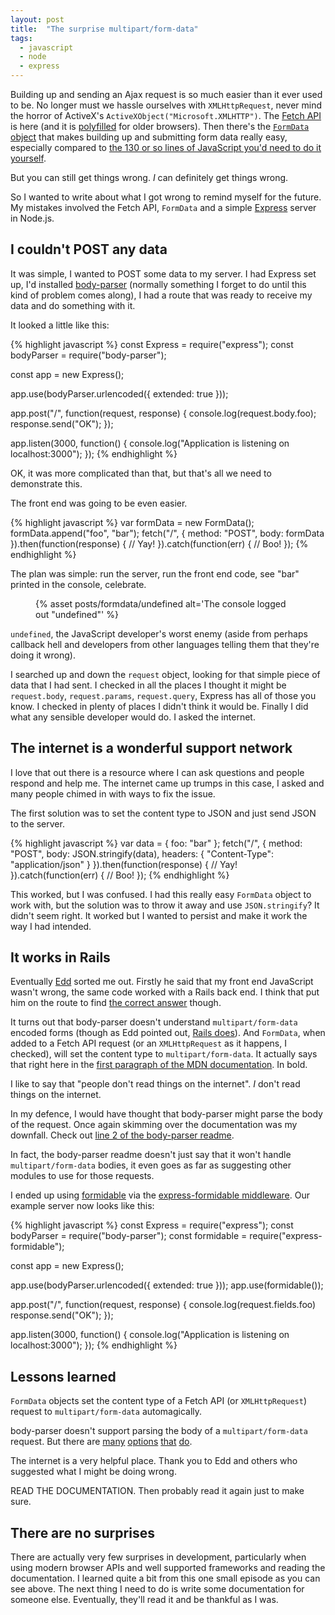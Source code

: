 ```yaml
---
layout: post
title:  "The surprise multipart/form-data"
tags:
  - javascript
  - node
  - express
---
```


Building up and sending an Ajax request is so much easier than it ever used to be. No longer must we hassle ourselves with `XMLHttpRequest`, never mind the horror of ActiveX's `ActiveXObject("Microsoft.XMLHTTP")`. The [Fetch API](https://developer.mozilla.org/en-US/docs/Web/API/Fetch_API/Using_Fetch) is here (and it is [polyfilled](https://github.com/github/fetch) for older browsers). Then there's the [`FormData` object](https://developer.mozilla.org/en-US/docs/Web/API/FormData/Using_FormData_Objects) that makes building up and submitting form data really easy, especially compared to [the 130 or so lines of JavaScript you'd need to do it yourself](https://developer.mozilla.org/en-US/docs/Web/API/XMLHttpRequest/Using_XMLHttpRequest#A_little_vanilla_framework).

But you can still get things wrong. _I_ can definitely get things wrong.

So I wanted to write about what I got wrong to remind myself for the future. My mistakes involved the Fetch API, `FormData` and a simple [Express](http://expressjs.com/) server in Node.js.

## I couldn't POST any data

It was simple, I wanted to POST some data to my server. I had Express set up, I'd installed [body-parser](https://github.com/expressjs/body-parser) (normally something I forget to do until this kind of problem comes along), I had a route that was ready to receive my data and do something with it.

It looked a little like this:

{% highlight javascript %}
const Express = require("express");
const bodyParser = require("body-parser");

const app = new Express();

app.use(bodyParser.urlencoded({ extended: true }));

app.post("/", function(request, response) {
  console.log(request.body.foo);
  response.send("OK");
});

app.listen(3000, function() {
  console.log("Application is listening on localhost:3000");
});
{% endhighlight %}

OK, it was more complicated than that, but that's all we need to demonstrate this.

The front end was going to be even easier.

{% highlight javascript %}
var formData = new FormData();
formData.append("foo", "bar");
fetch("/", {
  method: "POST",
  body: formData
}).then(function(response) {
  // Yay!
}).catch(function(err) {
  // Boo!
});
{% endhighlight %}

The plan was simple: run the server, run the front end code, see "bar" printed in the console, celebrate.

<figure>
  <picture>
    <source type="image/webp" srcset="{% asset posts/formdata/undefined @path %}.webp">
    {% asset posts/formdata/undefined alt='The console logged out "undefined"' %}
  </picture>
</figure>

`undefined`, the JavaScript developer's worst enemy (aside from perhaps callback hell and developers from other languages telling them that they're doing it wrong).

I searched up and down the `request` object, looking for that simple piece of data that I had sent. I checked in all the places I thought it might be `request.body`, `request.params`, `request.query`, Express has all of those you know. I checked in plenty of places I didn't think it would be. Finally I did what any sensible developer would do. I asked the internet.

## The internet is a wonderful support network

I love that out there is a resource where I can ask questions and people respond and help me. The internet came up trumps in this case, I asked and many people chimed in with ways to fix the issue.

The first solution was to set the content type to JSON and just send JSON to the server.

{% highlight javascript %}
var data = { foo: "bar" };
fetch("/", {
  method: "POST",
  body: JSON.stringify(data),
  headers: {
    "Content-Type": "application/json"
  }
}).then(function(response) {
  // Yay!
}).catch(function(err) {
  // Boo!
});
{% endhighlight %}

This worked, but I was confused. I had this really easy `FormData` object to work with, but the solution was to throw it away and use `JSON.stringify`? It didn't seem right. It worked but I wanted to persist and make it work the way I had intended.

## It works in Rails

Eventually [Edd](https://twitter.com/edds) sorted me out. Firstly he said that my front end JavaScript wasn't wrong, the same code worked with a Rails back end. I think that put him on the route to find [the correct answer](http://stackoverflow.com/questions/36918287/cant-post-data-using-javascript-fetch-api) though.

It turns out that body-parser doesn't understand `multipart/form-data` encoded forms (though as Edd pointed out, [Rails does](http://guides.rubyonrails.org/form_helpers.html#uploading-files)). And `FormData`, when added to a Fetch API request (or an `XMLHttpRequest` as it happens, I checked), will set the content type to `multipart/form-data`. It actually says that right here in the [first paragraph of the MDN documentation](https://developer.mozilla.org/en-US/docs/Web/API/FormData/Using_FormData_Objects). In bold.

I like to say that "people don't read things on the internet". _I_ don't read things on the internet.

In my defence, I would have thought that body-parser might parse the body of the request. Once again skimming over the documentation was my downfall. Check out [line 2 of the body-parser readme](https://www.npmjs.com/package/body-parser#readme).

In fact, the body-parser readme doesn't just say that it won't handle `multipart/form-data` bodies, it even goes as far as suggesting other modules to use for those requests.

I ended up using [formidable](https://www.npmjs.com/package/formidable#readme) via the [express-formidable middleware](https://www.npmjs.com/package/express-formidable). Our example server now looks like this:

{% highlight javascript %}
const Express = require("express");
const bodyParser = require("body-parser");
const formidable = require("express-formidable");

const app = new Express();

app.use(bodyParser.urlencoded({ extended: true }));
app.use(formidable());

app.post("/", function(request, response) {
  console.log(request.fields.foo)
  response.send("OK");
});

app.listen(3000, function() {
  console.log("Application is listening on localhost:3000");
});
{% endhighlight %}

## Lessons learned

`FormData` objects set the content type of a Fetch API (or `XMLHttpRequest`) request to `multipart/form-data` automagically.

body-parser doesn't support parsing the body of a `multipart/form-data` request. But there are [many](https://www.npmjs.org/package/busboy#readme) [options](https://www.npmjs.org/package/multiparty#readme) [that](https://www.npmjs.org/package/formidable#readme) [do](https://www.npmjs.org/package/multer#readme).

The internet is a very helpful place. Thank you to Edd and others who suggested what I might be doing wrong.

READ THE DOCUMENTATION. Then probably read it again just to make sure.

## There are no surprises

There are actually very few surprises in development, particularly when using modern browser APIs and well supported frameworks and reading the documentation. I learned quite a bit from this one small episode as you can see above. The next thing I need to do is write some documentation for someone else. Eventually, they'll read it and be thankful as I was.
